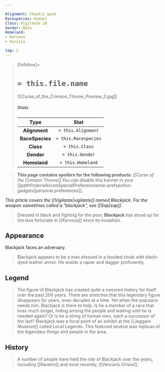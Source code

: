 ```yaml
---

Alignment: Chaotic good
Racespecies: Human)
Class: Vigilante 10
Gender: Male
Homeland:
- Korvosa
- Varisia

tag: 👤️
---
```


> [!infobox]+
> #  `= this.file.name`
> ![[Curse_of_the_Crimson_Throne_Preview_3.jpg]]
> ##### Stats
> Type | Stat |
> :---: |:---:|
> **Alignment** | `= this.Alignment` |
> **RaceSpecies** | `= this.Racespecies` |
> **Class** | `= this.Class` |
> **Gender** | `= this.Gender` |
> **Homeland** | `= this.Homeland` |



> **This page contains spoilers for the following products**: *[[Curse of the Crimson Throne]]*.You can disable this banner in your [[pathfinderwikicomSpecialPreferencesmw-prefsection-gadgets|personal preferences]].


*This article covers the [[Vigilante|vigilante]] named Blackjack. For the weapon sometimes called a "blackjack", see [[Sap|sap]].*
> Dressed in black and fighting for the poor, **Blackjack** has stood up for the less fortunate in [[Korvosa]] since its inception.



## Appearance

 
 Blackjack faces an adversary.
> Blackjack appears to be a man dressed in a hooded cloak with black-dyed leather armor. He wields a rapier and dagger proficiently.


## Legend

> The figure of Blackjack has created quite a rumored history for itself over the past 200 years. There are stretches that this legendary figure disappears for years, even decades at a time. Yet when the populace needs him, Blackjack is there to help. Is he a member of a race that lives much longer, hiding among the people and waiting until he is needed again? Or is he a string of human men, each a successor of the last?
> Blackjack was a focal point of an exhibit at the [[Jeggare Museum]] called Local Legends. This featured several wax replicas of the legendary things and people in the area.


## History

> A number of people have held the role of Blackjack over the years, including [[Raneiro]] and most recently, [[Vencarlo Orisini]].








